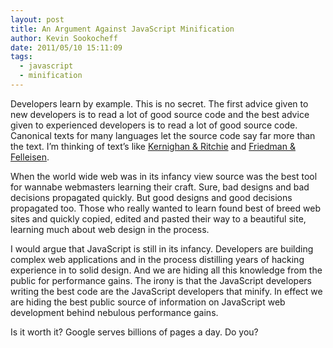 ```yaml
---
layout: post
title: An Argument Against JavaScript Minification
author: Kevin Sookocheff
date: 2011/05/10 15:11:09
tags:
  - javascript
  - minification
---
```


Developers learn by example. This is no secret. The first advice given to new developers is to read a lot of good source code and the best advice given to experienced developers is to read a lot of good source code. Canonical texts for many languages let the source code say far more than the text. I’m thinking of text’s like [Kernighan & Ritchie][1] and [Friedman & Felleisen][2].

 [1]: http://cm.bell-labs.com/cm/cs/cbook/
 [2]: http://mitpress.mit.edu/catalog/item/default.asp?ttype=2&tid=4825

When the world wide web was in its infancy view source was the best tool for wannabe webmasters learning their craft. Sure, bad designs and bad decisions propagated quickly. But good designs and good decisions propagated too. Those who really wanted to learn found best of breed web sites and quickly copied, edited and pasted their way to a beautiful site, learning much about web design in the process.

I would argue that JavaScript is still in its infancy. Developers are building complex web applications and in the process distilling years of hacking experience in to solid design. And we are hiding all this knowledge from the public for performance gains. The irony is that the JavaScript developers writing the best code are the JavaScript developers that minify. In effect we are hiding the best public source of information on JavaScript web development behind nebulous performance gains.

Is it worth it? Google serves billions of pages a day. Do you?
